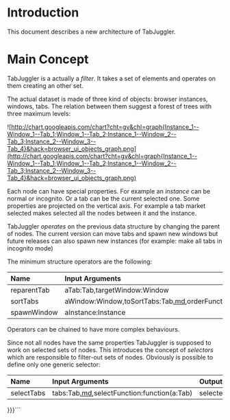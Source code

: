 # Introduction #

This document describes a new architecture of TabJuggler.


# Main Concept #

TabJuggler is a actually a _filter_. It takes a set of elements and operates on them creating an other set.

The actual dataset is made of three kind of objects: browser instances, windows, tabs. The relation between them suggest a forest of trees with three maximum levels:

![http://chart.googleapis.com/chart?cht=gv&chl=graph{Instance_1--Window_1--Tab_1;Window_1--Tab_2;Instance_1--Window_2--Tab_3;Instance_2--Window_3--Tab_4}&hack=browser_ui_objects_graph.png](http://chart.googleapis.com/chart?cht=gv&chl=graph{Instance_1--Window_1--Tab_1;Window_1--Tab_2;Instance_1--Window_2--Tab_3;Instance_2--Window_3--Tab_4}&hack=browser_ui_objects_graph.png)

Each node can have special properties. For example an _instance_ can be normal or incognito. Or a tab can be the current selected one. Some properties are projected on the vertical axis. For example a tab market selected makes selected all the nodes between it and the instance.

TabJuggler _operates_ on the previous data structure by changing the parent of nodes. The current version can move tabs and spawn new windows but future releases can also spawn new instances (for example: make all tabs in incognito mode)

The minimum structure operators are the following:

| **Name**      | **Input Arguments** | **Output arguments** |
|:--------------|:--------------------|:---------------------|
| reparentTab   | aTab:Tab,targetWindow:Window | reparentedTab:Tab    |
| sortTabs      | aWindow:Window,toSortTabs:Tab[.md](.md),orderFunction:function(a:Tab,b:Tab) | sortedTabs:Tab[.md](.md) |
| spawnWindow   | aInstance:Instance  | newWindow:Window     |

Operators can be chained to have more complex behaviours.

Since not all nodes have the same properties TabJuggler is supposed to work on selected sets of nodes. This introduces the concept of _selectors_ which are responsible to filter-out sets of nodes. Obviously is possible to define only one generic selector:

| **Name**      | **Input Arguments** | **Output arguments** |
|:--------------|:--------------------|:---------------------|
| selectTabs    | tabs:Tab[.md](.md),selectFunction:function(a:Tab) | selectedTabs:Tab[.md](.md) |

}}}```